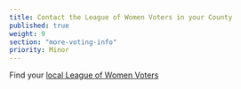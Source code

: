 ```yaml
---
title: Contact the League of Women Voters in your County
published: true
weight: 9
section: "more-voting-info"
priority: Minor
---
```


Find your [local League of Women Voters](https://cavotes.org/local)  
